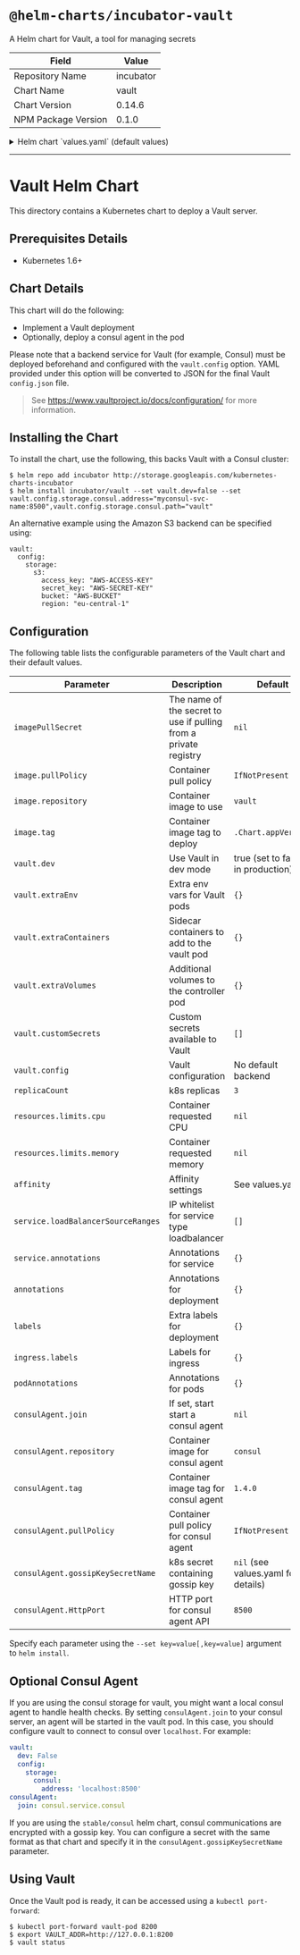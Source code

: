 # `@helm-charts/incubator-vault`

A Helm chart for Vault, a tool for managing secrets

| Field               | Value     |
| ------------------- | --------- |
| Repository Name     | incubator |
| Chart Name          | vault     |
| Chart Version       | 0.14.6    |
| NPM Package Version | 0.1.0     |

<details>

<summary>Helm chart `values.yaml` (default values)</summary>

```yaml
# Default values for vault.
# This is a YAML-formatted file.
# Declare variables to be passed into your templates.
replicaCount: 3
## The name of the secret to use if pulling images from a private registry.
# imagePullSecret:
image:
  repository: vault
  tag:
  pullPolicy: IfNotPresent

consulAgent:
  repository: consul
  tag: 1.4.0
  pullPolicy: IfNotPresent
  # If you set join to a consul server endpoint, a consul agent will
  # be started in the vault pod.  If unset, no agent container is
  # deployed.
  # join: consul.service.consul
  #
  # If your consul server uses encrypted gossip, specify the secret
  # name here.  Format should match the stable/consul chart.
  # gossipKeySecretName: gossip-key
  #
  # Optionally override the agent's http port
  HttpPort: 8500
service:
  name: vault
  type: ClusterIP
  # type: LoadBalancer
  loadBalancerSourceRanges: []
  #  - 10.0.0.0/8
  #  - 130.211.204.2/32
  externalPort: 8200
  port: 8200
  # clusterIP: None
  annotations: {}
  #   cloud.google.com/load-balancer-type: "Internal"
  #
  # An example using type:loadbalancer and AWS internal ELB on kops
  # type: LoadBalancer
  # annotations:
  #   dns.alpha.kubernetes.io/internal: vault.internal.domain.name
  #   service.beta.kubernetes.io/aws-load-balancer-internal: 0.0.0.0/0
ingress:
  enabled: false
  labels: {}
  # Used to create Ingress record (should used with service.type: ClusterIP).
  # hosts:
  #  - chart-example.local
  # annotations:
  #   kubernetes.io/ingress.class: nginx
  #   kubernetes.io/tls-acme: "true"
  # tls:
  #   Secrets must be manually created in the namespace.
  #   - secretName: chart-example-tls
  #     hosts:
  #       - chart-example.local
resources:
  {}
  # We usually recommend not to specify default resources and to leave this as a conscious
  # choice for the user. This also increases chances charts run on environments with little
  # resources, such as Minikube. If you do want to specify resources, uncomment the following
  # lines, adjust them as necessary, and remove the curly braces after 'resources:'.
  # limits:
  #   cpu: 100m
  #   memory: 128Mi
  # requests:
  #   cpu: 100m
  #   memory: 128Mi
affinity: |
  podAntiAffinity:
    preferredDuringSchedulingIgnoredDuringExecution:
    - weight: 100
      podAffinityTerm:
        topologyKey: kubernetes.io/hostname
        labelSelector:
          matchLabels:
            app: {{ template "vault.fullname" . }}
            release: {{ .Release.Name }}

## Deployment annotations
annotations: {}

## Extra Deployment labels
labels: {}

podAnnotations: {}
##    Read more about kube2iam to provide access to s3 https://github.com/jtblin/kube2iam
#     iam.amazonaws.com/role: role-arn

## Sample for unsealing vault on startup
## if automation saves your unseal keys to a k8s secret on deploy
## writing a script to do this would be trivial and solves the
## issues of scaling up if deployed in HA.
# lifecycle: |
#   postStart:
#     exec:
#       command: ["./unseal -s my-unseal-keys"]

vault:
  # Only used to enable dev mode. When in dev mode, the rest of this config
  # section below is not used to configure Vault. See
  # https://www.vaultproject.io/intro/getting-started/dev-server.html for more
  # information.
  dev: true
  # Allows the mounting of various custom secrets th enable production vault
  # configurations. The comments show an example usage for mounting a TLS
  # secret. The two fields required are a secretName indicating the name of
  # the Kubernetes secret (created outside of this chart), and the mountPath
  # at which it should be mounted in the Vault container.
  customSecrets:
    []
    # - secretName: vault-tls
    #   mountPath: /vault/tls
  #
  # Configure additional environment variables for the Vault containers
  extraEnv: {}
  #   - name: VAULT_API_ADDR
  #     value: "https://vault.internal.domain.name:8200"
  extraContainers: {}
  ## Additional containers to be added to the Vault pod
  # - name: vault-sidecar
  #   image: vault-sidecar:latest
  #   volumeMounts:
  #   - name: some-mount
  #     mountPath: /some/path
  extraVolumes: {}
  # Log level
  # https://www.vaultproject.io/docs/commands/server.html#log-level
  logLevel: 'info'
  ## Additional volumes to the vault pod.
  # - name: extra-volume
  #   secret:
  #     secretName: some-secret
  readiness:
    readyIfSealed: false
    readyIfStandby: true
    readyIfUninitialized: true
  config:
    # A YAML representation of a final vault config.json file.
    # See https://www.vaultproject.io/docs/configuration/ for more information.
    listener:
      tcp:
        address: '[::]:8200'
        cluster_address: '[::]:8201'
        tls_disable: true
        tls_prefer_server_cipher_suites: true
        tls_cipher_suites: TLS_ECDHE_RSA_WITH_AES_128_GCM_SHA256,TLS_ECDHE_ECDSA_WITH_AES_128_GCM_SHA256,TLS_ECDHE_RSA_WITH_AES_256_GCM_SHA384,TLS_ECDHE_ECDSA_WITH_AES_256_GCM_SHA384,TLS_ECDHE_RSA_WITH_AES_128_CBC_SHA,TLS_ECDHE_ECDSA_WITH_AES_128_CBC_SHA,TLS_ECDHE_RSA_WITH_AES_256_CBC_SHA,TLS_ECDHE_ECDSA_WITH_AES_256_CBC_SHA,TLS_RSA_WITH_AES_128_GCM_SHA256,TLS_RSA_WITH_AES_256_GCM_SHA384,TLS_RSA_WITH_AES_128_CBC_SHA,TLS_RSA_WITH_AES_256_CBC_SHA
        # tls_cert_file: /vault/tls/server.crt
        # tls_key_file: /vault/tls/server.key
    # See https://www.vaultproject.io/docs/configuration/storage/ for storage backends
    storage:
      # consul:
      #   address: ""
      #   path: ""
      #
      # etcd:
      #   address: ""
      #   path: "vault/"
      #
      # s3:
      #   bucket: ""
      #   region: ""
      #   access_key: ""
      #   secret_key: ""
      #   endpoint: "" # When not using AWS S3
      #
      # gcs:
      #   bucket: ""
      #   # Use a custom secret to mount this file.
      #   credentials_file: ""
```

</details>

---

# Vault Helm Chart

This directory contains a Kubernetes chart to deploy a Vault server.

## Prerequisites Details

- Kubernetes 1.6+

## Chart Details

This chart will do the following:

- Implement a Vault deployment
- Optionally, deploy a consul agent in the pod

Please note that a backend service for Vault (for example, Consul) must
be deployed beforehand and configured with the `vault.config` option. YAML
provided under this option will be converted to JSON for the final Vault
`config.json` file.

> See https://www.vaultproject.io/docs/configuration/ for more information.

## Installing the Chart

To install the chart, use the following, this backs Vault with a Consul cluster:

```console
$ helm repo add incubator http://storage.googleapis.com/kubernetes-charts-incubator
$ helm install incubator/vault --set vault.dev=false --set vault.config.storage.consul.address="myconsul-svc-name:8500",vault.config.storage.consul.path="vault"
```

An alternative example using the Amazon S3 backend can be specified using:

```
vault:
  config:
    storage:
      s3:
        access_key: "AWS-ACCESS-KEY"
        secret_key: "AWS-SECRET-KEY"
        bucket: "AWS-BUCKET"
        region: "eu-central-1"
```

## Configuration

The following table lists the configurable parameters of the Vault chart and their default values.

| Parameter                          | Description                                                      | Default                             |
| ---------------------------------- | ---------------------------------------------------------------- | ----------------------------------- |
| `imagePullSecret`                  | The name of the secret to use if pulling from a private registry | `nil`                               |
| `image.pullPolicy`                 | Container pull policy                                            | `IfNotPresent`                      |
| `image.repository`                 | Container image to use                                           | `vault`                             |
| `image.tag`                        | Container image tag to deploy                                    | `.Chart.appVersion`                 |
| `vault.dev`                        | Use Vault in dev mode                                            | true (set to false in production)   |
| `vault.extraEnv`                   | Extra env vars for Vault pods                                    | `{}`                                |
| `vault.extraContainers`            | Sidecar containers to add to the vault pod                       | `{}`                                |
| `vault.extraVolumes`               | Additional volumes to the controller pod                         | `{}`                                |
| `vault.customSecrets`              | Custom secrets available to Vault                                | `[]`                                |
| `vault.config`                     | Vault configuration                                              | No default backend                  |
| `replicaCount`                     | k8s replicas                                                     | `3`                                 |
| `resources.limits.cpu`             | Container requested CPU                                          | `nil`                               |
| `resources.limits.memory`          | Container requested memory                                       | `nil`                               |
| `affinity`                         | Affinity settings                                                | See values.yaml                     |
| `service.loadBalancerSourceRanges` | IP whitelist for service type loadbalancer                       | `[]`                                |
| `service.annotations`              | Annotations for service                                          | `{}`                                |
| `annotations`                      | Annotations for deployment                                       | `{}`                                |
| `labels`                           | Extra labels for deployment                                      | `{}`                                |
| `ingress.labels`                   | Labels for ingress                                               | `{}`                                |
| `podAnnotations`                   | Annotations for pods                                             | `{}`                                |
| `consulAgent.join`                 | If set, start start a consul agent                               | `nil`                               |
| `consulAgent.repository`           | Container image for consul agent                                 | `consul`                            |
| `consulAgent.tag`                  | Container image tag for consul agent                             | `1.4.0`                             |
| `consulAgent.pullPolicy`           | Container pull policy for consul agent                           | `IfNotPresent`                      |
| `consulAgent.gossipKeySecretName`  | k8s secret containing gossip key                                 | `nil` (see values.yaml for details) |
| `consulAgent.HttpPort`             | HTTP port for consul agent API                                   | `8500`                              |

Specify each parameter using the `--set key=value[,key=value]` argument to `helm install`.

## Optional Consul Agent

If you are using the consul storage for vault, you might want a local
consul agent to handle health checks. By setting `consulAgent.join`
to your consul server, an agent will be started in the vault pod. In
this case, you should configure vault to connect to consul over
`localhost`. For example:

```yaml
vault:
  dev: False
  config:
    storage:
      consul:
        address: 'localhost:8500'
consulAgent:
  join: consul.service.consul
```

If you are using the `stable/consul` helm chart, consul communications
are encrypted with a gossip key. You can configure a secret with the
same format as that chart and specify it in the
`consulAgent.gossipKeySecretName` parameter.

## Using Vault

Once the Vault pod is ready, it can be accessed using a `kubectl port-forward`:

```console
$ kubectl port-forward vault-pod 8200
$ export VAULT_ADDR=http://127.0.0.1:8200
$ vault status
```
